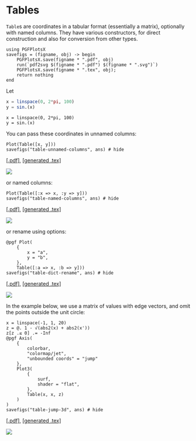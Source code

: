 # Tables

`Table`s are coordinates in a tabular format (essentially a matrix), optionally with named columns. They have various constructors, for direct construction and also for conversion from other types.


```@setup pgf
using PGFPlotsX
savefigs = (figname, obj) -> begin
    PGFPlotsX.save(figname * ".pdf", obj)
    run(`pdf2svg $(figname * ".pdf") $(figname * ".svg")`)
    PGFPlotsX.save(figname * ".tex", obj);
    return nothing
end
```

Let
```jl
x = linspace(0, 2*pi, 100)
y = sin.(x)
```

```@setup pgf
x = linspace(0, 2*pi, 100)
y = sin.(x)
```

You can pass these coordinates in unnamed columns:

```@example pgf
Plot(Table([x, y]))
savefigs("table-unnamed-columns", ans) # hide
```

[\[.pdf\]](table-unnamed-columns.pdf), [\[generated .tex\]](table-unnamed-columns.tex)

![](table-unnamed-columns.svg)

or named columns:

```@example pgf
Plot(Table([:x => x, :y => y]))
savefigs("table-named-columns", ans) # hide
```

[\[.pdf\]](table-named-columns.pdf), [\[generated .tex\]](table-named-columns.tex)

![](table-named-columns.svg)

or rename using options:

```@example pgf
@pgf Plot(
    {
        x = "a",
        y = "b",
    },
    Table([:a => x, :b => y]))
savefigs("table-dict-rename", ans) # hide
```

[\[.pdf\]](table-dict-rename.pdf), [\[generated .tex\]](table-dict-rename.tex)

![](table-dict-rename.svg)

In the example below, we use a matrix of values with edge vectors, and omit the points outside the unit circle:
```@example pgf
x = linspace(-1, 1, 20)
z = @. 1 - √(abs2(x) + abs2(x'))
z[z .≤ 0] .= -Inf
@pgf Axis(
    {
        colorbar,
        "colormap/jet",
        "unbounded coords" = "jump"
    },
    Plot3(
        {
            surf,
            shader = "flat",
        },
        Table(x, x, z)
    )
)
savefigs("table-jump-3d", ans) # hide
```

[\[.pdf\]](table-jump-3d.pdf), [\[generated .tex\]](table-jump-3d.tex)

![](table-jump-3d.svg)
